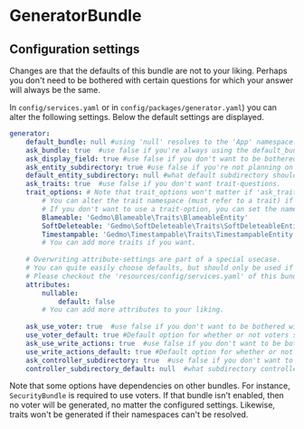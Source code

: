 GeneratorBundle
===============

## Configuration settings

Changes are that the defaults of this bundle are not to your liking. 
Perhaps you don't need to be bothered with 
certain questions for which your answer will always be the same.

In `config/services.yaml` or in `config/packages/generator.yaml`) you can
alter the following settings. Below the default settings are displayed.
```yaml
generator:
    default_bundle: null #using 'null' resolves to the 'App' namespace.
    ask_bundle: true  #use false if you're always using the default_bundle.
    ask_display_field: true #use false if you don't want to be bothered what field to use for __toString in entities.
    ask_entity_subdirectory: true #use false if you're not planning on using subdirectories for entities.
    default_entity_subdirectory: null #what default subdirectory should be used for entities?
    ask_traits: true  #use false if you don't want trait-questions.
    trait_options: # Note that trait_options won't matter if 'ask_traits' is set to false.
        # You can alter the trait namespace (must refer to a trait) if you want to use a different one.
        # If you don't want to use a trait-option, you can set the namespace to null.
        Blameable: 'Gedmo\Blameable\Traits\BlameableEntity'
        SoftDeleteable: 'Gedmo\SoftDeleteable\Traits\SoftDeleteableEntity'
        Timestampable: 'Gedmo\Timestampable\Traits\TimestampableEntity'
        # You can add more traits if you want.
    
    # Overwriting attribute-settings are part of a special usecase.
    # You can quite easily choose defaults, but should only be used if you have a good understanding of how these settings work.
    # Please checkout the 'resources/config/services.yaml' of this bundle for more info about attribute-settings.
    attributes:
        nullable:
            default: false
        # You can add more attributes to your liking.   
        
    ask_use_voter: true  #use false if you don't want to be bothered with this question.
    use_voter_default: true #Default option for whether or not voters should be used.
    ask_use_write_actions: true  #use false if you don't want to be bothered with this question.
    use_write_actions_default: true #Default option for whether or not write actions (new, edit, delete) should be used.
    ask_controller_subdirectory: true  #use false if you don't want to be bothered with the question what subdirectory a controller should use
    controller_subdirectory_default: null  #what subdirectory controllers should use by default.
```

Note that some options have dependencies on other bundles.
For instance,  `SecurityBundle` is required to use voters. If that
bundle isn't enabled, then no voter will be generated, no matter the configured
settings.
Likewise, traits won't be generated if their namespaces can't be resolved.
